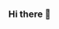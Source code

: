 ### Hi there 👋

<!--
**ajaynair710/ajaynair710** is a ✨ _special_ ✨ repository because its `README.md` (this file) appears on your GitHub profile.

Here are some ideas to get you started:

- 🔭 I’m currently working on a secret project.
- 🌱 I’m currently learning JavaScript.
- 👯 I’m looking to collaborate on a cool project.
- 💬 Ask me about anything you want to know!
- 😄 Pronouns: He/Him
-->
